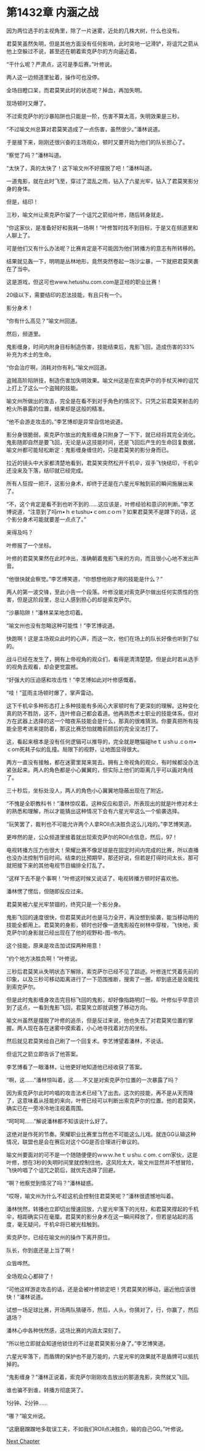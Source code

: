 # 第1432章 内涵之战

因为两位选手的主视角里，除了一片迷雾，近处的几株大树，什么也没有。

君莫笑虽然失明，但是其他方面没有任何影响，此时突地一记滑铲，将诅咒之箭从他上空躲过不说，甚至还在朝着索克萨尔的方向逼近着。

“干什么呢？严肃点，这可是季后赛。”叶修说。

两人这一边频道里扯着，操作可也没停。

全场目瞪口呆，而君莫笑此时的状态呢？掉血，再加失明。

现场顿时又爆了。

不过索克萨尔的沙暴陷阱也只能是一阶，伤害不算太高，失明效果是三秒。

“不过喻文州总算对君莫笑造成了一点伤害，虽然很少。”潘林说道。

于是接下来，刚刚还很兴奋的主场观众，顿时又要开始为他们的队长担心了。

“察觉了吗？”潘林叫道。

“太快了，真的太快了！这下喻文州不好摆脱了吧！”潘林叫道。

一道鬼影，就在此时飞至，穿过了混乱之雨，钻入了六星光牢，钻入了君莫笑影分身的身体。

但是，结印！

三秒，喻文州让索克萨尔留了一个诅咒之箭给叶修，随后转身就走。

“你这家伙，是准备好好和我耗一场啊！”叶修暂时找不到目标，于是又在频道里和人聊上了。

可是他们又有什么办法呢？比赛肯定是不可能因为他们转播方的意志有所转移的。

结果就见轰一下，明明是丛林地形，竟然突然卷起一场沙尘暴，一下就把君莫笑裹在了当中。

这是游戏，但这可也www.hetushu.com.com是正经的职业比赛！

20级以下，需要结印的忍法技能，有且只有一个。

影分身术！

“你有什么高见？”喻文州回道。

然后，频道里。

鬼影缠身，时间内附身目标制造伤害，技能结束后，鬼影飞回，造成伤害的33%补充为术士的生命。

“你会治疗啊，消耗对你有利。”喻文州回道。

盗贼高阶陷阱技，制造伤害加失明效果。喻文州这是在索克萨尔的手杖灭神的诅咒上打上了这么一个盗贼的技能。

喻文州所做出的攻击，完全是在看不到对手角色的情况下。只凭之前君莫笑射击的枪火所暴露的位置，结果却是这般的精准。

“他不会游走攻击的。”李艺博却是异常自信地说道。

影分身很脆弱，索克萨尔放出的鬼影缠身只附身了一下下，就已经将其完全消化。鬼影随即自然是要飞回，无论是从这技能时间，还是飞回后产生的生命回复数据，喻文州都可能轻松断定：鬼影缠身缠住的，只是君莫笑的影分身而已。

拉近的镜头中大家都清楚地看到，君莫笑突然松开千机伞，双手飞快结印，千机伞还没来及下落，结印就已经完成。

所有人狂捏一把汗，这影分身术，却终于还是在六星光牢触到前的瞬间施展出来了。

“不，这个肯定是看不到也听不到的……这应该是，叶修经验和意识的判断。”李艺博说道，“注意到了吗ｍ•ｈｅtushu•ｃom.cｏｍ？如果君莫笑不是蹲下的话，这个影分身术可能就要差一点点了。”

来得及吗？

叶修报了一个坐标。

叶修的君莫笑果然在此时冲出，准确朝着鬼影飞来的方向，而且很小心地不发出声音。

“他很快就会察觉。”李艺博笑道，“你想想他刚才用的技能是什么？”

两人的第一波交锋，至此小告一个段落。叶修没能对索克萨尔做出任何实质性的伤害，但是这阶段里，总让人感到担心的却是索克萨尔。

“沙暴陷阱！”潘林呆呆地念叨着。

“喻文州也没有忽略这种可能性！”李艺博说道。

快跑啊！这是主场观众此时的心声，而这一次，他们在场上的队长好像也听到了似的。

战斗已经在发生了，拥有上帝视角的观众们，看得是清清楚楚。但是此时若从选手的视角去观看，却会更觉震撼。

“好强大的压迫感和攻击性！”李艺博如此对叶修感慨着。

“哇！”蓝雨主场顿时爆了，掌声雷动。

这下千机伞多种形态打上多种技能有多闹心大家顿时有了更深刻的理解。这种变化真的防不胜防，这不，连叶修自己都会着道。他再熟悉术士职业的技能体系，但对方在武器上选择的这一个暗夜系技能会是什么，那真的很难猜测。你要真把所有技能全思考进来提防着，那这比赛恐怕就瞻前顾后的完全没法打了。

这，看起来根本是没有任何逻辑可以推导的，完全就是瞎猫碰heｔｕshｕ.cｏm•ｃom死耗子似的乱撞。局限下的视野，让地图显得很大。

两方一直没有接触，都在迷雾里晃来晃去。拥有上帝视角的观众，有时候都没办法紧张起来。两人的角色都是小心翼翼的，但实际上他们的距离几乎可以画对角线了。

三十秒后，坐标处没人，两人的角色小心翼翼地隐蔽出现在了附近。

“不愧是全职教科书！”潘林惊叹着。这种反应和意识，所表现出的就是叶修对术士的熟悉和理解，所以才能猜出这种情况下会有六星光牢这么一个偷袭选择。

“玩笑罢了，裁判也不可能允许两个人拿ROll点决胜负这么儿戏的。”李艺博笑道。

更哗然的是，公众频道里接着就出现索克萨尔的ROll点信息，然后，97！

电视转播方压力也很大！荣耀比赛不像足球是在固定时间内完成的比赛，所以直播也没办法控制节目时间。结束的比预期早，那还好说，但若是打得时间太长，那可就把接下来的其他电视节目编排全打乱了。

“这样下去不是个事啊！”叶修这时候又说话了，电视转播方顿时好喜欢他。

潘林愣了愣后，但随即反应过来。

君莫笑被六星光牢禁锢的，终究只是一个影分身。

鬼影飞回的速度很快，但君莫笑此时也是马力全开，再没想到偷袭，能当移动用的技能全都用上。君莫笑的身影，顿时也好像一道鬼影般在树林中穿梭，飞快地，索克萨尔的身影就已经出现在了他的视野和-图-书内。

这个技能，原来是攻击加试探两种用意！

“约个地方决胜负啊！”叶修说。

三秒后君莫笑从失明状态下解除，索克萨尔已经不见了踪迹。叶修连忙凭着先前的印象，以及三秒可移动距离进行了一下范围推断，搜索了一圈，却到底还是没能找到索克萨尔。

但是此时鬼影缠身攻击完目标飞回的鬼影，却好像指路明灯一般。叶修似乎早意识到了这点，一看到鬼影飞回，君莫笑立即就调整了移动方向。

喻文州虽然是摆脱了叶修的追杀，但是反过来说，他也失去了对君莫笑位置的掌握。两人现在各在迷雾中摸索着，小心地寻找着对方的坐标。

然后就见君莫笑给自己刷了一个回复术。李艺博望着潘林，不说话。

但诅咒之箭立即告诉了他答案。

李艺博看了一眼潘林，让他更好地知道他已经收获了答案。

“啊，这……”潘林惊叫着，这……不又是对索克萨尔位置的一次暴露了吗？

因为索克萨尔此时吟唱的攻击法术已经飞了出去。这次的技能，再不是从天而降了，这意味着从技能的来向，叶修已经可以判断出索克萨尔的位置。他的君莫笑，确实已在一旁冷冷地注视着周围。

“呵呵呵……”解说潘林都不知该说什么好了。

这绝对是作死的节奏。荣耀职业比赛里当然也不可能这么儿戏。就连GG认输这种情况，联盟也是会在赛后对这个GG是否合理进行审议的。

喻文州要面对的可不是一个随随便便的ｗｗｗ.heｔｕshu.ｃom.ｃoｍ家伙，这是叶修，想在3秒的失明时间里就控制住他，这风险太大，喻文州显然并不想冒险，飞快吟唱了个诅咒之箭后，就优先选择了回避。

“啊？他察觉到情况了吗？”潘林疑惑。

“哎呀，喻文州为什么不趁这机会控制住君莫笑呢？”潘林很遗憾地叫着。

潘林恍然，转播也立即切出慢速回放，六星光牢落下的光柱，和君莫笑撑起的千机伞，相距确实只在毫厘。君莫笑的影分身术在这一瞬间释放了，但若是站起的高度，毫无疑问，千机伞将已被光柱触到。

索克萨尔，已经在喻文州的操作下离开原位。

队长，你到底还是上当了啊！

众皆哗然。

全场观众心都碎了！

“可他这样游走攻击的话，还是会被叶修锁定吧！凭君莫笑的移动，逼近他应该很快！”潘林说道。

试想一场足球比赛，开场两队猜硬币，然后，人头，你猜对了，行，你赢了，然后退场？

潘林心中各种恍然感，这场比赛的内涵太深刻了。

“所以他立即就会知道他锁住的不过是君莫笑影分身了。”李艺博笑道。

六星光牢落下，而盾牌的保护也不是万能的，六星光牢的效果就不是盾牌可以抵抗掉的。

“鬼影缠身？”潘林正说着，索克萨尔刚刚攻击放出的那道鬼影，突然就又飞回。

谁也骗不到谁，转播方彻底哭了。

1分钟、2分钟……

“哪？”喻文州说。

“这磨磨蹭蹭地多耽误工夫，不如我们ROll点决胜负，输的自己GG。”叶修说。



[Next Chapter](%E7%AC%AC1433%E7%AB%A0%20%E5%B0%B1%E7%BB%99%E6%88%91%E4%BB%AC%E7%9C%8B%E8%BF%99%E4%B8%AA%EF%BC%9F.md)